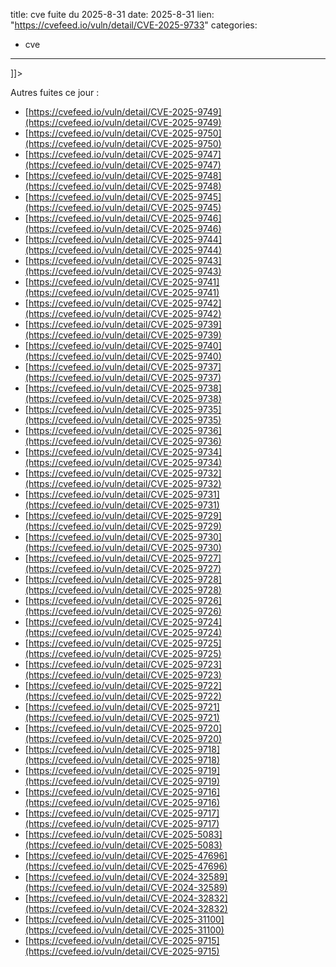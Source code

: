  
title: cve fuite du 2025-8-31
date: 2025-8-31
lien: "https://cvefeed.io/vuln/detail/CVE-2025-9733"
categories:
  - cve
---

]]>


Autres fuites ce jour :
- [https://cvefeed.io/vuln/detail/CVE-2025-9749](https://cvefeed.io/vuln/detail/CVE-2025-9749)
- [https://cvefeed.io/vuln/detail/CVE-2025-9750](https://cvefeed.io/vuln/detail/CVE-2025-9750)
- [https://cvefeed.io/vuln/detail/CVE-2025-9747](https://cvefeed.io/vuln/detail/CVE-2025-9747)
- [https://cvefeed.io/vuln/detail/CVE-2025-9748](https://cvefeed.io/vuln/detail/CVE-2025-9748)
- [https://cvefeed.io/vuln/detail/CVE-2025-9745](https://cvefeed.io/vuln/detail/CVE-2025-9745)
- [https://cvefeed.io/vuln/detail/CVE-2025-9746](https://cvefeed.io/vuln/detail/CVE-2025-9746)
- [https://cvefeed.io/vuln/detail/CVE-2025-9744](https://cvefeed.io/vuln/detail/CVE-2025-9744)
- [https://cvefeed.io/vuln/detail/CVE-2025-9743](https://cvefeed.io/vuln/detail/CVE-2025-9743)
- [https://cvefeed.io/vuln/detail/CVE-2025-9741](https://cvefeed.io/vuln/detail/CVE-2025-9741)
- [https://cvefeed.io/vuln/detail/CVE-2025-9742](https://cvefeed.io/vuln/detail/CVE-2025-9742)
- [https://cvefeed.io/vuln/detail/CVE-2025-9739](https://cvefeed.io/vuln/detail/CVE-2025-9739)
- [https://cvefeed.io/vuln/detail/CVE-2025-9740](https://cvefeed.io/vuln/detail/CVE-2025-9740)
- [https://cvefeed.io/vuln/detail/CVE-2025-9737](https://cvefeed.io/vuln/detail/CVE-2025-9737)
- [https://cvefeed.io/vuln/detail/CVE-2025-9738](https://cvefeed.io/vuln/detail/CVE-2025-9738)
- [https://cvefeed.io/vuln/detail/CVE-2025-9735](https://cvefeed.io/vuln/detail/CVE-2025-9735)
- [https://cvefeed.io/vuln/detail/CVE-2025-9736](https://cvefeed.io/vuln/detail/CVE-2025-9736)
- [https://cvefeed.io/vuln/detail/CVE-2025-9734](https://cvefeed.io/vuln/detail/CVE-2025-9734)
- [https://cvefeed.io/vuln/detail/CVE-2025-9732](https://cvefeed.io/vuln/detail/CVE-2025-9732)
- [https://cvefeed.io/vuln/detail/CVE-2025-9731](https://cvefeed.io/vuln/detail/CVE-2025-9731)
- [https://cvefeed.io/vuln/detail/CVE-2025-9729](https://cvefeed.io/vuln/detail/CVE-2025-9729)
- [https://cvefeed.io/vuln/detail/CVE-2025-9730](https://cvefeed.io/vuln/detail/CVE-2025-9730)
- [https://cvefeed.io/vuln/detail/CVE-2025-9727](https://cvefeed.io/vuln/detail/CVE-2025-9727)
- [https://cvefeed.io/vuln/detail/CVE-2025-9728](https://cvefeed.io/vuln/detail/CVE-2025-9728)
- [https://cvefeed.io/vuln/detail/CVE-2025-9726](https://cvefeed.io/vuln/detail/CVE-2025-9726)
- [https://cvefeed.io/vuln/detail/CVE-2025-9724](https://cvefeed.io/vuln/detail/CVE-2025-9724)
- [https://cvefeed.io/vuln/detail/CVE-2025-9725](https://cvefeed.io/vuln/detail/CVE-2025-9725)
- [https://cvefeed.io/vuln/detail/CVE-2025-9723](https://cvefeed.io/vuln/detail/CVE-2025-9723)
- [https://cvefeed.io/vuln/detail/CVE-2025-9722](https://cvefeed.io/vuln/detail/CVE-2025-9722)
- [https://cvefeed.io/vuln/detail/CVE-2025-9721](https://cvefeed.io/vuln/detail/CVE-2025-9721)
- [https://cvefeed.io/vuln/detail/CVE-2025-9720](https://cvefeed.io/vuln/detail/CVE-2025-9720)
- [https://cvefeed.io/vuln/detail/CVE-2025-9718](https://cvefeed.io/vuln/detail/CVE-2025-9718)
- [https://cvefeed.io/vuln/detail/CVE-2025-9719](https://cvefeed.io/vuln/detail/CVE-2025-9719)
- [https://cvefeed.io/vuln/detail/CVE-2025-9716](https://cvefeed.io/vuln/detail/CVE-2025-9716)
- [https://cvefeed.io/vuln/detail/CVE-2025-9717](https://cvefeed.io/vuln/detail/CVE-2025-9717)
- [https://cvefeed.io/vuln/detail/CVE-2025-5083](https://cvefeed.io/vuln/detail/CVE-2025-5083)
- [https://cvefeed.io/vuln/detail/CVE-2025-47696](https://cvefeed.io/vuln/detail/CVE-2025-47696)
- [https://cvefeed.io/vuln/detail/CVE-2024-32589](https://cvefeed.io/vuln/detail/CVE-2024-32589)
- [https://cvefeed.io/vuln/detail/CVE-2024-32832](https://cvefeed.io/vuln/detail/CVE-2024-32832)
- [https://cvefeed.io/vuln/detail/CVE-2025-31100](https://cvefeed.io/vuln/detail/CVE-2025-31100)
- [https://cvefeed.io/vuln/detail/CVE-2025-9715](https://cvefeed.io/vuln/detail/CVE-2025-9715)
